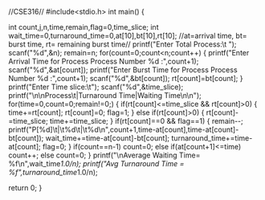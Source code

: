 //CSE316//
#include<stdio.h> 
int main() 
{ 
 
  int count,j,n,time,remain,flag=0,time_slice; 
  int wait_time=0,turnaround_time=0,at[10],bt[10],rt[10]; 
  //at=arrival time,  bt= burst time,  rt= remaining burst time//
  printf("Enter Total Process:\t "); 
  scanf("%d",&n); 
  remain=n; 
  for(count=0;count<n;count++) 
  { 
    printf("Enter Arrival Time for Process Process Number %d :",count+1); 
    scanf("%d",&at[count]); 
    printf("Enter Burst Time for Process Process Number %d :",count+1);
    scanf("%d",&bt[count]); 
    rt[count]=bt[count]; 
  } 
  printf("Enter Time slice:\t"); 
  scanf("%d",&time_slice); 
  printf("\n\nProcess\t|Turnaround Time|Waiting Time\n\n"); 
  for(time=0,count=0;remain!=0;) 
  { 
    if(rt[count]<=time_slice && rt[count]>0) 
    { 
      time+=rt[count]; 
      rt[count]=0; 
      flag=1; 
    } 
    else if(rt[count]>0) 
    { 
      rt[count]-=time_slice; 
      time+=time_slice; 
    } 
    if(rt[count]==0 && flag==1) 
    { 
      remain--; 
      printf("P[%d]\t|\t%d\t|\t%d\n",count+1,time-at[count],time-at[count]-bt[count]); 
      wait_time+=time-at[count]-bt[count]; 
      turnaround_time+=time-at[count]; 
      flag=0; 
    } 
    if(count==n-1) 
      count=0; 
    else if(at[count+1]<=time) 
      count++; 
    else 
      count=0; 
  } 
  printf("\nAverage Waiting Time= %f\n",wait_time*1.0/n); 
  printf("Avg Turnaround Time = %f",turnaround_time*1.0/n); 
  
  return 0; 
}
